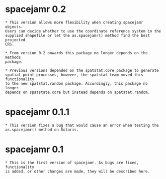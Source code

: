 # spacejamr 0.2
    
    * This version allows more flexibility when creating spacejamr objects. 
    Users can decide whether to use the coordinate reference system in the 
    supplied shapefile or let the as.spacejamr() method find the best projected 
    CRS.
    
    * From version 0.2 onwards this package no longer depends on the methods 
    package.
    
    * Previous versions depended on the spatstat.core package to generate 
    spatial point processes, however, the spatstat team moved this functionality 
    to the new spatstat.random package. Accordingly, this package no longer 
    depends on spatstate.core but instead depends on spatstat.random.

# spacejamr 0.1.1

    * This version fixes a bug that would cause an error when testing the
    as.spacejamr() method on Solaris.

# spacejamr 0.1

    * This is the first version of spacejamr. As bugs are fixed, functionality 
    is added, or other changes are made, they will be described here.
